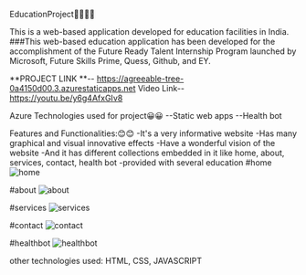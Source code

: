 
EducationProject👨‍💻👨‍💻

This is a web-based application developed for education facilities in India. ###This web-based education application has been developed for the accomplishment of the Future Ready Talent Internship Program launched by Microsoft, Future Skills Prime, Quess, Github, and EY.

**PROJECT LINK **-- https://agreeable-tree-0a4150d00.3.azurestaticapps.net 
Video Link--https://youtu.be/y6g4AfxGIv8

Azure Technologies used for project😀😀 --Static web apps --Health bot

Features and Functionalities:😊😊 -It's a very informative website -Has many graphical and visual innovative effects -Have a wonderful vision of the website -And it has different collections embedded in it like home, about, services, contact, health bot -provided with several education
#home 
![home](https://github.com/neelimapukkalla/education/assets/113762573/eab69e60-b0e5-47ae-8c00-990b42ede40a)

#about
![about](https://github.com/neelimapukkalla/education/assets/113762573/68f11aa4-8c0a-4574-82aa-1ac9b0d9e151)

#services
![services](https://github.com/neelimapukkalla/education/assets/113762573/b13bda4d-3835-481e-a177-872f3c721f7a)

#contact
![contact](https://github.com/neelimapukkalla/education/assets/113762573/cf73739c-03a7-49fd-846f-ff7caf9a923b)

#healthbot
![healthbot](https://github.com/neelimapukkalla/education/assets/113762573/ffc41037-486f-4801-af83-0e820f191258)

other technologies used: HTML, CSS, JAVASCRIPT
